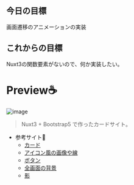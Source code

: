 ## 今日の目標
画面遷移のアニメーションの実装

## これからの目標
Nuxt3の関数要素がないので、何か実装したい。

# Preview:coffee:
![image](https://user-images.githubusercontent.com/103801589/212795707-6e96e145-ad73-496e-b5ea-0582c5709ce9.png)

>Nuxt3 + Bootstrap5 で作ったカードサイト。  
- 参考サイト:memo:
    - [カード](https://getbootstrap.jp/docs/5.0/components/card/)
    - [アイコン風の画像や線](https://bootstrap-guide.com/utilities/borders)
    - [ボタン](https://getbootstrap.jp/docs/5.0/components/buttons/)
    - [全画面の背景](https://allabout.co.jp/gm/gc/452705/)
    - [影]()
